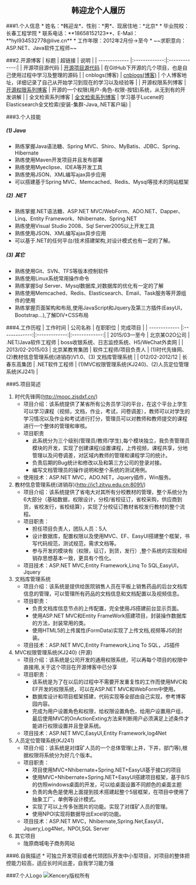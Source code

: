 ﻿<h2 align = "center">韩迎龙个人履历</h2>
###1.个人信息
* 姓名：*韩迎龙*、性别：*男*、现居住地：*北京*
* 毕业院校：长春工程学院
* 联系电话：**18658152123**、E-Mail：**hyl934532778@live.cn**
* 工作年限：2012年2月份->至今
* ~~求职意向：ASP.NET、Java软件工程师~~	 

###2.开源博客
| 标题        | 超链接           | 说明           |
| ------------- |:-------------:|:-------------:|
| 开源项目源代码     | [开源项目源代码](https://github.com/kencery "开源项目源代码") | 在GitHub下开源的几个项目，也是自己使用过程中学习及整理的源码 |
| cnblogs(博客)      | [cnblogs(博客)](http://www.cnblogs.com/hanyinglong "cnblogs(博客)")      |  个人博客地址，详细记录了自己从开始学习到现在的学习以及经验等 |
| 开源权限系列博客 |  [开源权限系列博客](http://www.cnblogs.com/hanyinglong/archive/2013/03/22/2976478.html "开源权限系列博客")   | 开源的一个权限(用户-角色-权限-按钮)系统，从无到有的开发讲解  |
| 全文检索系列博客 |  [全文检索系列博客](http://www.cnblogs.com/hanyinglong/p/5464604.html,"全文检索系列博客")   | 学习基于Lucene的Elasticsearch全文检索(安装-集群-Java,.NET客户端) |

###3.个人技能
##### (1) Java
* 熟练掌握Java语法糖、Spring MVC、Shiro、MyBatis、JDBC、Spring、Hibernate
* 熟练使用Maven开发项目并且发布部署
* 熟练使用Myeclipse、IDEA等开发工具
* 熟练使用JSON、XML编写ajax异步应用
* 可以搭建基于Spring MVC、Memcached、Redis、Mysql等技术的网站框架

##### (2) .NET
* 熟练掌握.NET语法糖、ASP.NET MVC/WebForm、ADO.NET、Dapper、Linq、Entity Framework、Nhibernate、Spring.NET
* 熟练使用Visual Studio 2008、Sql Server2005以上开发工具
* 熟练使用JSON、XML编写ajax异步应用
* 可以基于.NET的任何平台/技术搭建架构,对设计模式也有一定的了解。

##### (3) 其它
* 熟练使用Git、SVN、TFS等版本控制软件
* 熟练使用Linux系统常用操作命令
* 熟练掌握Sql Server、Mysql数据库,对数据库的优化有一定的了解
* 熟练使用Memcached、Redis、Elasticsearch、Email、Task服务等开源组件的使用
* 熟练掌握页面架构和布局,使用JavaScript和Jquery及第三方插件(EasyUI，Bootstrap...),了解DIV+CSS布局

###4.工作历程
| 工作时间        | 公司名称  | 在职职位      | 完成项目       |
| ------------- |:-------------:|:-------------:|:-------------:|
| 2015/03—至今 | 北京某O2O公司 | .NET/Java软件工程师 | boss收银系统、日志监控系统、H5/WeChat外卖网 |
| 2013/02-2015/03 | 北京某教育集团 | 软件工程师/项目负责人 | (1)时代先锋网、(2)教材信息管理系统(进销存)V1.0、(3) 文档库管理系统 |
| 012/02-2012/12 | 长春东高集团 | .NET软件工程师 | (1)MVC权限管理系统(KJ240)、(2)人员定位管理系统(KJ241) |

###5.项目简述
1. 时代先锋网(http://mooc.zjsdxf.cn/)
	* 项目介绍：该系统提供了某省所有公务员学习的平台，在这个平台上学生可以学习课程（视频，文档，作业，考试，问卷调差），教师可以对学生的学习情况以及作业和考试进行打分，管理员可以对教师和教师提交的课程进行一个整体的管理和审核。
	* 项目职责
		* 此系统分为三个级别(管理员/教师/学生),每个模块独立，我负责管理员模块的开发，实现了创建课程(设置课程，上传视频，课程共享，分地管理以及问卷调差，对区域内教师的管理和课程学习的统计。
		* 负责后期的Bug统计和修改以及和第三方公司的登录对接。
		* 编写文档管理员的操作说明和整个系统的测试用例。
	* 使用技术：ASP.NET MVC，ADO.NET，Jquery插件，Win服务。
2. 教材信息管理系统(进销存)(http://jc1.zjtvu.edu.cn:8091/)
	* 项目介绍：该系统提供了省电大对其所有分校教材的管理，整个系统分为6大部分（基础数据，权限设计，分校/省校征订，省校采购，供应商到货，省校发行，省校结算），实现了分校征订教材省校发行教材的整个流程。
	* 项目职责：
		* 担任项目负责人，团队人员：5人
		* 设计数据库，配置权限以及使用MVC、EF、EasyUI搭建整个框架，书写代码规范，测试规范，需求文档等。
		* 参与开发的模块有（权限，征订，到货，发行）,整个系统的实现和经销存思想基本一致，更具有个性化。
	* 项目技术：ASP.NET MVC,Entity Framework,Linq To SQL,EasyUI，Jquery
3. 文档库管理系统
	* 项目介绍：该系统是提供给医院销售人员在平板上销售药品的后台文档库信息的管理，可以管理所有药品的文档信息和文档配置以及视频信息。
	* 项目职责：
		* 负责文档库信息节点的上传配置，完全使用JS搭建前台显示页面。
		* 使用ASP.NET MVC和Entity FrameWork搭建项目，封装操作数据库的方法，封装常用的类。
		* 使用HTML5的上传属性(FormData)实现了上传文档,视频等JS的封装。
	* 项目技术：ASP.NET MVC,Entity Framework,Linq To SQL，JS插件
4. MVC权限管理系统(KJ240) (开源)
	* 项目介绍：该系统是公司开发的通用权限系统，可以再每个项目的权限中直接用,关于这个项目在开源博客中已分享
	* 项目职责：
		* 该系统是为了在以后的过程中不需要开发重复性的工作而使用MVC和EF开发的权限系统，可以在ASP.NET MVC和WebForm中使用。
		* 数据库设计和项目框架搭建，代码实现等全部由自己实现，参考博客园内容。
		* 完成为用户设置角色和权限，给权限设置角色，给用户设置用户组，最后使用MVC的OnActionExting方法来判断用户必须满足上述条件才能进行权限设置并且登录系统。
	* 项目技术：ASP.NET MVC,EasyUI,Entity Framework,log4Net
5. 人员定位管理系统(KJ241)
	* 项目介绍：该系统是对煤矿人员的一个总体管理(上井，下井，部门等),根据权限将系统分为好几个版本。
	* 项目职责：
		* 项目使用MVC+Nhibernate+Spring.NET+EasyUI基于接口的项目
		* 使用MVC+Nhibernate+Spring.NET+EasyUI搭建项目框架，基于B/S的仿照windows桌面的开发，可以给桌面设置不同颜色的桌面主题
		* 负责的角色是使用上面提到技术搭建起整个5层框架，在项目中使用了抽象工厂，单例等设计模式。
		* 实现了可以上传多张图片的功能。实现了对煤矿人员的管理。
		* 使用NPOI实现将数据导出Excel的功能。
	* 项目技术：ASP.NET MVC，Nhibernate,Spring.Net,EasyUI，Jquery,Log4Net，NPOI,SQL Server
6. 其它项目
	* 陇原商城电子商务网站

###6.自我描述
	* 可独立开发项目或者代领团队开发中小型项目，对项目的整体把控能力较高，适应长时间出差，自我学习能力强

###7.个人Logo
![Kencery版权所有](http://pic.cnblogs.com/avatar/a359161.png?id=01220003)
